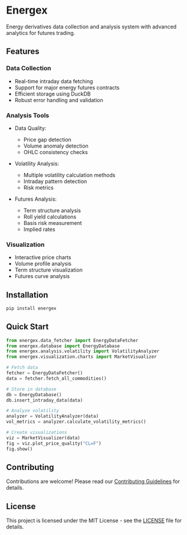# Energex

Energy derivatives data collection and analysis system with advanced analytics for futures trading.

## Features

### Data Collection
- Real-time intraday data fetching
- Support for major energy futures contracts
- Efficient storage using DuckDB
- Robust error handling and validation

### Analysis Tools
- Data Quality:
  - Price gap detection
  - Volume anomaly detection
  - OHLC consistency checks
  
- Volatility Analysis:
  - Multiple volatility calculation methods
  - Intraday pattern detection
  - Risk metrics

- Futures Analysis:
  - Term structure analysis
  - Roll yield calculations
  - Basis risk measurement
  - Implied rates

### Visualization
- Interactive price charts
- Volume profile analysis
- Term structure visualization
- Futures curve analysis

## Installation

```bash
pip install energex
```

## Quick Start

```python
from energex.data_fetcher import EnergyDataFetcher
from energex.database import EnergyDatabase
from energex.analysis.volatility import VolatilityAnalyzer
from energex.visualization.charts import MarketVisualizer

# Fetch data
fetcher = EnergyDataFetcher()
data = fetcher.fetch_all_commodities()

# Store in database
db = EnergyDatabase()
db.insert_intraday_data(data)

# Analyze volatility
analyzer = VolatilityAnalyzer(data)
vol_metrics = analyzer.calculate_volatility_metrics()

# Create visualizations
viz = MarketVisualizer(data)
fig = viz.plot_price_quality("CL=F")
fig.show()
```

## Contributing

Contributions are welcome! Please read our [Contributing Guidelines](CONTRIBUTING.md) for details.

## License

This project is licensed under the MIT License - see the [LICENSE](LICENSE) file for details.